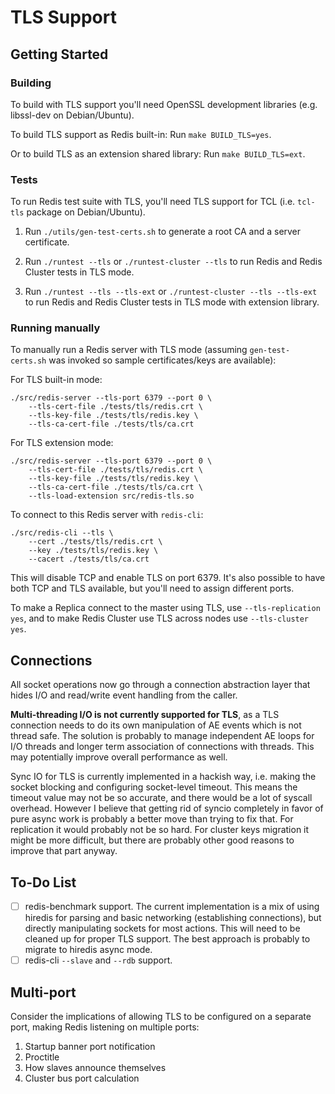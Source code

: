 TLS Support
===========

Getting Started
---------------

### Building

To build with TLS support you'll need OpenSSL development libraries (e.g.
libssl-dev on Debian/Ubuntu).

To build TLS support as Redis built-in:
Run `make BUILD_TLS=yes`.

Or to build TLS as an extension shared library:
Run `make BUILD_TLS=ext`.

### Tests

To run Redis test suite with TLS, you'll need TLS support for TCL (i.e.
`tcl-tls` package on Debian/Ubuntu).

1. Run `./utils/gen-test-certs.sh` to generate a root CA and a server
   certificate.

2. Run `./runtest --tls` or `./runtest-cluster --tls` to run Redis and Redis
   Cluster tests in TLS mode.

3. Run `./runtest --tls --tls-ext` or `./runtest-cluster --tls --tls-ext` to
   run Redis and Redis Cluster tests in TLS mode with extension library.

### Running manually

To manually run a Redis server with TLS mode (assuming `gen-test-certs.sh` was
invoked so sample certificates/keys are available):

For TLS built-in mode:

    ./src/redis-server --tls-port 6379 --port 0 \
        --tls-cert-file ./tests/tls/redis.crt \
        --tls-key-file ./tests/tls/redis.key \
        --tls-ca-cert-file ./tests/tls/ca.crt

For TLS extension mode:

    ./src/redis-server --tls-port 6379 --port 0 \
        --tls-cert-file ./tests/tls/redis.crt \
        --tls-key-file ./tests/tls/redis.key \
        --tls-ca-cert-file ./tests/tls/ca.crt \
        --tls-load-extension src/redis-tls.so

To connect to this Redis server with `redis-cli`:

    ./src/redis-cli --tls \
        --cert ./tests/tls/redis.crt \
        --key ./tests/tls/redis.key \
        --cacert ./tests/tls/ca.crt

This will disable TCP and enable TLS on port 6379. It's also possible to have
both TCP and TLS available, but you'll need to assign different ports.

To make a Replica connect to the master using TLS, use `--tls-replication yes`,
and to make Redis Cluster use TLS across nodes use `--tls-cluster yes`.

Connections
-----------

All socket operations now go through a connection abstraction layer that hides
I/O and read/write event handling from the caller.

**Multi-threading I/O is not currently supported for TLS**, as a TLS connection
needs to do its own manipulation of AE events which is not thread safe. The
solution is probably to manage independent AE loops for I/O threads and longer
term association of connections with threads. This may potentially improve
overall performance as well.

Sync IO for TLS is currently implemented in a hackish way, i.e. making the
socket blocking and configuring socket-level timeout.  This means the timeout
value may not be so accurate, and there would be a lot of syscall overhead.
However I believe that getting rid of syncio completely in favor of pure async
work is probably a better move than trying to fix that. For replication it would
probably not be so hard. For cluster keys migration it might be more difficult,
but there are probably other good reasons to improve that part anyway.

To-Do List
----------

- [ ] redis-benchmark support. The current implementation is a mix of using
  hiredis for parsing and basic networking (establishing connections), but
  directly manipulating sockets for most actions. This will need to be cleaned
  up for proper TLS support. The best approach is probably to migrate to hiredis
  async mode.
- [ ] redis-cli `--slave` and `--rdb` support.

Multi-port
----------

Consider the implications of allowing TLS to be configured on a separate port,
making Redis listening on multiple ports:

1. Startup banner port notification
2. Proctitle
3. How slaves announce themselves
4. Cluster bus port calculation
